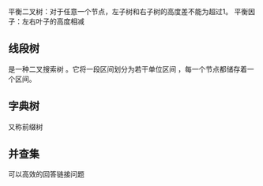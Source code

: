 
平衡二叉树：对于任意一个节点，左子树和右子树的高度差不能为超过1。
平衡因子：左右叶子的高度相减
## 线段树
是一种二叉搜索树 。它将一段区间划分为若干单位区间 ，每一个节点都储存着一个区间。
## 字典树
又称前缀树
## 并查集
可以高效的回答链接问题
